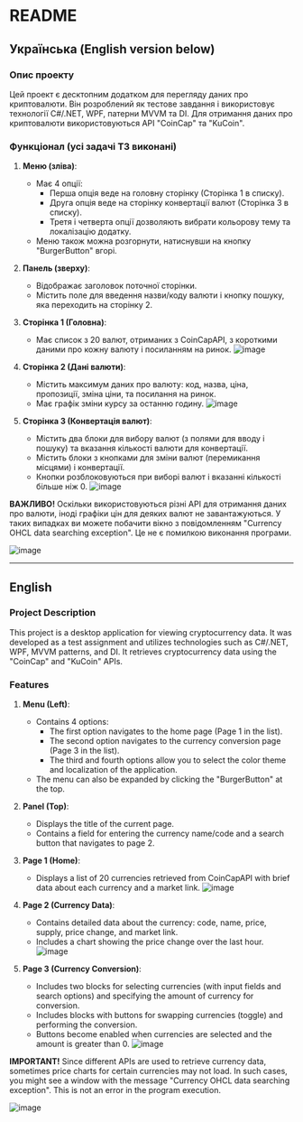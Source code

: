 # README

## Українська (English version below)

### Опис проекту

Цей проект є десктопним додатком для перегляду даних про криптовалюти. Він розроблений як тестове завдання і використовує технології C#/.NET, WPF, патерни MVVM та DI. Для отримання даних про криптовалюти використовуються API "CoinCap" та "KuCoin".

### Функціонал (усі задачі ТЗ виконані)

1. **Меню (зліва)**:
   - Має 4 опції:
     - Перша опція веде на головну сторінку (Сторінка 1 в списку).
     - Друга опція веде на сторінку конвертації валют (Сторінка 3 в списку).
     - Третя і четверта опції дозволяють вибрати кольорову тему та локалізацію додатку.
   - Меню також можна розгорнути, натиснувши на кнопку "BurgerButton" вгорі.

2. **Панель (зверху)**:
   - Відображає заголовок поточної сторінки.
   - Містить поле для введення назви/коду валюти і кнопку пошуку, яка переходить на сторінку 2.

3. **Сторінка 1 (Головна)**:
   - Має список з 20 валют, отриманих з CoinCapAPI, з короткими даними про кожну валюту і посиланням на ринок.
![image](https://github.com/user-attachments/assets/58f8d487-5a22-4548-8a15-c78d94458e73)

4. **Сторінка 2 (Дані валюти)**:
   - Містить максимум даних про валюту: код, назва, ціна, пропозиції, зміна ціни, та посилання на ринок.
   - Має графік зміни курсу за останню годину.
![image](https://github.com/user-attachments/assets/28ee5970-31da-49d5-bfbe-b46d03c60928)

5. **Сторінка 3 (Конвертація валют)**:
   - Містить два блоки для вибору валют (з полями для вводу і пошуку) та вказання кількості валюти для конвертації.
   - Містить блоки з кнопками для зміни валют (перемикання місцями) і конвертації.
   - Кнопки розблоковуються при виборі валют і вказанні кількості більше ніж 0.
![image](https://github.com/user-attachments/assets/332bad06-813c-4ef3-b25a-cbda4c98637d)

**ВАЖЛИВО!** Оскільки використовуються різні API для отримання даних про валюти, іноді графіки цін для деяких валют не завантажуються. У таких випадках ви можете побачити вікно з повідомленням "Currency OHCL data searching exception". Це не є помилкою виконання програми.

![image](https://github.com/user-attachments/assets/9688e261-c984-44f4-a8fc-11337e714506)

---

## English

### Project Description

This project is a desktop application for viewing cryptocurrency data. It was developed as a test assignment and utilizes technologies such as C#/.NET, WPF, MVVM patterns, and DI. It retrieves cryptocurrency data using the "CoinCap" and "KuCoin" APIs.

### Features

1. **Menu (Left)**:
   - Contains 4 options:
     - The first option navigates to the home page (Page 1 in the list).
     - The second option navigates to the currency conversion page (Page 3 in the list).
     - The third and fourth options allow you to select the color theme and localization of the application.
   - The menu can also be expanded by clicking the "BurgerButton" at the top.

2. **Panel (Top)**:
   - Displays the title of the current page.
   - Contains a field for entering the currency name/code and a search button that navigates to page 2.

3. **Page 1 (Home)**:
   - Displays a list of 20 currencies retrieved from CoinCapAPI with brief data about each currency and a market link.
![image](https://github.com/user-attachments/assets/58f8d487-5a22-4548-8a15-c78d94458e73)

4. **Page 2 (Currency Data)**:
   - Contains detailed data about the currency: code, name, price, supply, price change, and market link.
   - Includes a chart showing the price change over the last hour.
![image](https://github.com/user-attachments/assets/28ee5970-31da-49d5-bfbe-b46d03c60928)

5. **Page 3 (Currency Conversion)**:
   - Includes two blocks for selecting currencies (with input fields and search options) and specifying the amount of currency for conversion.
   - Includes blocks with buttons for swapping currencies (toggle) and performing the conversion.
   - Buttons become enabled when currencies are selected and the amount is greater than 0.
![image](https://github.com/user-attachments/assets/332bad06-813c-4ef3-b25a-cbda4c98637d)

**IMPORTANT!** Since different APIs are used to retrieve currency data, sometimes price charts for certain currencies may not load. In such cases, you might see a window with the message "Currency OHCL data searching exception". This is not an error in the program execution.


![image](https://github.com/user-attachments/assets/9688e261-c984-44f4-a8fc-11337e714506)
